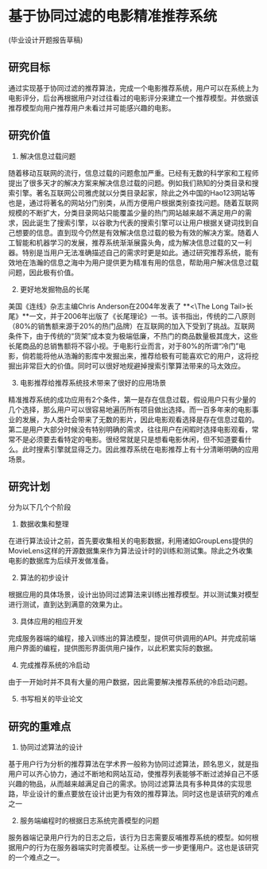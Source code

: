 # 基于协同过滤的电影精准推荐系统

(毕业设计开题报告草稿)

## 研究目标

通过实现基于协同过滤的推荐算法，完成一个电影推荐系统，用户可以在系统上为电影评分，后台再根据用户对过往看过的电影评分来建立一个推荐模型。并依据该推荐模型向用户推荐用户未看过并可能感兴趣的电影。

## 研究价值

1. 解决信息过载问题

随着移动互联网的流行，信息过载的问题愈加严重。已经有无数的科学家和工程师提出了很多天才的解决方案来解决信息过载的问题。例如我们熟知的分类目录和搜索引擎。著名互联网公司雅虎就以分类目录起家，除此之外中国的Hao123网站等也是，通过将著名的网站分门别类，从而方便用户根据类别查找问题。随着互联网规模的不断扩大，分类目录网站只能覆盖少量的热门网站越来越不满足用户的需求，因此诞生了搜索引擎，以谷歌为代表的搜索引擎可以让用户根据关键词找到自己想要的信息。直到现今仍然是有效解决信息过载的极为有效的解决方案。随着人工智能和机器学习的发展，推荐系统渐渐展露头角，成为解决信息过载的又一利器。特别是当用户无法准确描述自己的需求时更是如此。通过研究推荐系统，能有效地在浩瀚的信息之海中为用户提供更为精准有用的信息，帮助用户解决信息过载问题，因此极有价值。

2. 更好地发掘物品的长尾

美国《连线》杂志主编Chris Anderson在2004年发表了 **<\The Long Tail>长尾》**一文，并于2006年出版了《长尾理论》一书。该书指出，传统的二八原则（80%的销售额来源于20%的热门品牌）在互联网的加入下受到了挑战。互联网条件下，由于传统的“货架”成本变为极端低廉，不热门的商品数量极其庞大，这些长尾商品的总销售额将不容小视。于电影行业而言，对于80%的所谓“冷门”电影，倘若能将他从浩瀚的影库中发掘出来，推荐给极有可能喜欢它的用户，这将挖掘出非常巨大的价值。同时可以很好地规避掉搜索引擎算法带来的马太效应。

3. 电影推荐给推荐系统技术带来了很好的应用场景

精准推荐系统的成功应用有2个条件，第一是存在信息过载，假设用户只有少量的几个选择，那么用户可以很容易地遍历所有项目做出选择。而一百多年来的电影事业的发展，为人类社会带来了无数的影片，因此电影观看选择是存在信息过载的。第二是用户大部分时候没有特别明确的需求，往往用户在闲暇时选择电影观看，常常不是必须要去看特定的电影。很经常就是只是想看电影休闲，但不知道要看什么。此时搜素引擎就显得乏力。因此推荐系统在电影推荐上有十分清晰明确的应用场景。


## 研究计划

分为以下几个个阶段

1. 数据收集和整理

在进行算法设计之前，首先要收集相关的电影数据，利用诸如GroupLens提供的MovieLens这样的开源数据集来作为算法设计时的训练和测试集。除此之外收集电影的数据库为后续开发做准备。

2. 算法的初步设计

根据应用的具体场景，设计出协同过滤算法来训练出推荐模型。并以测试集对模型进行测试，直到达到满意的效果为止。

3. 具体应用的相应开发

完成服务器端的编程，接入训练出的算法模型，提供可供调用的API。并完成前端用户界面的编程，提供图形界面供用户操作，以此积累实际的数据。

4. 完成推荐系统的冷启动

由于一开始时并不具有大量的用户数据，因此需要解决推荐系统的冷启动问题。

5. 书写相关的毕业论文

## 研究的重难点

1. 协同过滤算法的设计

基于用户行为分析的推荐算法在学术界一般称为协同过滤算法，顾名思义，就是指用户可以齐心协力，通过不断地和网站互动，使推荐列表能够不断过滤掉自己不感兴趣的物品，从而越来越满足自己的需求。协同过滤算法具有多种具体的实现思路，毕业设计的重点要放在设计出更为有效的推荐算法。同时这也是该研究的难点之一

2. 服务端编程时的根据日志系统完善模型的问题

服务器端记录用户行为的日志之后，该行为日志需要反哺推荐系统的模型。如何根据用户的行为在服务器端实时完善模型。让系统一步一步更懂用户。这也是该研究的一个难点之一。


